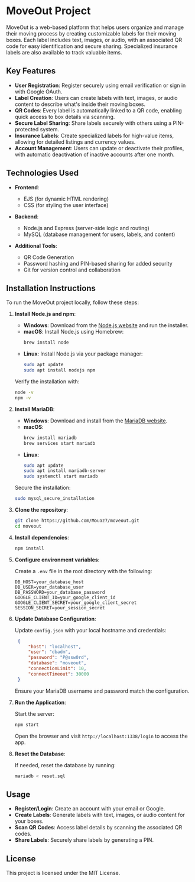 
# MoveOut Project

MoveOut is a web-based platform that helps users organize and manage their moving process by creating customizable labels for their moving boxes. Each label includes text, images, or audio, with an associated QR code for easy identification and secure sharing. Specialized insurance labels are also available to track valuable items.

## Key Features

- **User Registration**: Register securely using email verification or sign in with Google OAuth.
- **Label Creation**: Users can create labels with text, images, or audio content to describe what's inside their moving boxes.
- **QR Codes**: Every label is automatically linked to a QR code, enabling quick access to box details via scanning.
- **Secure Label Sharing**: Share labels securely with others using a PIN-protected system.
- **Insurance Labels**: Create specialized labels for high-value items, allowing for detailed listings and currency values.
- **Account Management**: Users can update or deactivate their profiles, with automatic deactivation of inactive accounts after one month.

## Technologies Used

- **Frontend**: 
  - EJS (for dynamic HTML rendering)
  - CSS (for styling the user interface)
  
- **Backend**:
  - Node.js and Express (server-side logic and routing)
  - MySQL (database management for users, labels, and content)

- **Additional Tools**:
  - QR Code Generation
  - Password hashing and PIN-based sharing for added security
  - Git for version control and collaboration

## Installation Instructions

To run the MoveOut project locally, follow these steps:

1. **Install Node.js and npm**:

   - **Windows**: Download from the [Node.js website](https://nodejs.org/) and run the installer.
   - **macOS**: Install Node.js using Homebrew:  
     ```bash
     brew install node
     ```
   - **Linux**: Install Node.js via your package manager:  
     ```bash
     sudo apt update
     sudo apt install nodejs npm
     ```

   Verify the installation with:
   ```bash
   node -v
   npm -v
   ```

2. **Install MariaDB**:

   - **Windows**: Download and install from the [MariaDB website](https://mariadb.com/download/).
   - **macOS**:  
     ```bash
     brew install mariadb
     brew services start mariadb
     ```
   - **Linux**:  
     ```bash
     sudo apt update
     sudo apt install mariadb-server
     sudo systemctl start mariadb
     ```

   Secure the installation:
   ```bash
   sudo mysql_secure_installation
   ```

3. **Clone the repository**:
   ```bash
   git clone https://github.com/Mouaz7/moveout.git
   cd moveout
   ```

4. **Install dependencies**:
   ```bash
   npm install
   ```

5. **Configure environment variables**:

   Create a `.env` file in the root directory with the following:
   ```
   DB_HOST=your_database_host
   DB_USER=your_database_user
   DB_PASSWORD=your_database_password
   GOOGLE_CLIENT_ID=your_google_client_id
   GOOGLE_CLIENT_SECRET=your_google_client_secret
   SESSION_SECRET=your_session_secret
   ```

6. **Update Database Configuration**:

   Update `config.json` with your local hostname and credentials:
   ```json
    {
        "host": "localhost",
        "user": "dbadm",
        "password": "P@ssw0rd",
        "database": "moveout",
        "connectionLimit": 10,
        "connectTimeout": 30000  
    }
   ```
   Ensure your MariaDB username and password match the configuration.

7. **Run the Application**:

   Start the server:
   ```bash
   npm start
   ```

   Open the browser and visit `http://localhost:1338/login` to access the app.

8. **Reset the Database**:

   If needed, reset the database by running:
   ```bash
   mariadb < reset.sql
   ```

## Usage

- **Register/Login**: Create an account with your email or Google.
- **Create Labels**: Generate labels with text, images, or audio content for your boxes.
- **Scan QR Codes**: Access label details by scanning the associated QR codes.
- **Share Labels**: Securely share labels by generating a PIN.

## License

This project is licensed under the MIT License.
